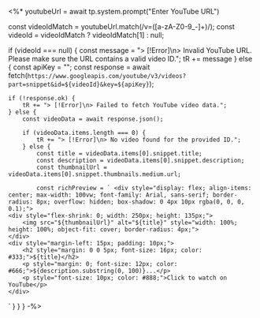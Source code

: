 <%*
youtubeUrl = await tp.system.prompt("Enter YouTube URL")

const videoIdMatch = youtubeUrl.match(/v=([a-zA-Z0-9_-]+)/);
const videoId = videoIdMatch ? videoIdMatch[1] : null;

if (videoId === null) {
    const message = "> [!Error]\n> Invalid YouTube URL. Please make sure the URL contains a valid video ID.";
    tR += message
} else {
    const apiKey = "<API KEY>";
    const response = await fetch(`https://www.googleapis.com/youtube/v3/videos?part=snippet&id=${videoId}&key=${apiKey}`);

    if (!response.ok) {
        tR += "> [!Error]\n> Failed to fetch YouTube video data.";
    } else {
        const videoData = await response.json();

        if (videoData.items.length === 0) {
            tR += "> [!Error]\n> No video found for the provided ID.";
        } else {
            const title = videoData.items[0].snippet.title; 
            const description = videoData.items[0].snippet.description; 
            const thumbnailUrl = videoData.items[0].snippet.thumbnails.medium.url;

            const richPreview = ` <div style="display: flex; align-items: center; max-width: 100vw; font-family: Arial, sans-serif; border-radius: 8px; overflow: hidden; box-shadow: 0 4px 10px rgba(0, 0, 0, 0.1);">
    <div style="flex-shrink: 0; width: 250px; height: 135px;">
        <img src="${thumbnailUrl}" alt="${title}" style="width: 100%; height: 100%; object-fit: cover; border-radius: 4px;">
    </div>
    <div style="margin-left: 15px; padding: 10px;">
        <h2 style="margin: 0 0 5px; font-size: 16px; color: #333;">${title}</h2>
        <p style="margin: 0; font-size: 12px; color: #666;">${description.substring(0, 100)}...</p>
        <p style="font-size: 10px; color: #888;">Click to watch on YouTube</p>
    </div>
</div> `
            }
        }
    }
-%>
